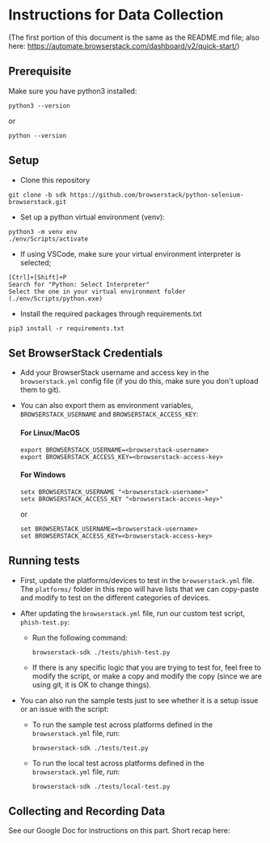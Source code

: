 # Instructions for Data Collection

(The first portion of this document is the same as the README.md file; also here: https://automate.browserstack.com/dashboard/v2/quick-start/)

## Prerequisite
Make sure you have python3 installed:
```
python3 --version
```
or
```
python --version
```

## Setup
* Clone this repository
```
git clone -b sdk https://github.com/browserstack/python-selenium-browserstack.git
``` 
* Set up a python virtual environment (venv):
```
python3 -m venv env
./env/Scripts/activate
```
* If using VSCode, make sure your virtual environment interpreter is selected;
```
[Ctrl]+[Shift]+P
Search for "Python: Select Interpreter"
Select the one in your virtual environment folder (./env/Scripts/python.exe)
```
* Install the required packages through requirements.txt
```
pip3 install -r requirements.txt
```

## Set BrowserStack Credentials
* Add your BrowserStack username and access key in the `browserstack.yml` config file (if you do this, make sure you don't upload them to git).
* You can also export them as environment variables, `BROWSERSTACK_USERNAME` and `BROWSERSTACK_ACCESS_KEY`:

  #### For Linux/MacOS
    ```
    export BROWSERSTACK_USERNAME=<browserstack-username>
    export BROWSERSTACK_ACCESS_KEY=<browserstack-access-key>
    ```
  #### For Windows
    ```
    setx BROWSERSTACK_USERNAME "<browserstack-username>"
    setx BROWSERSTACK_ACCESS_KEY "<browserstack-access-key>"
    ```
    or
    ```
    set BROWSERSTACK_USERNAME=<browserstack-username>
    set BROWSERSTACK_ACCESS_KEY=<browserstack-access-key>
    ```

## Running tests
* First, update the platforms/devices to test in the `browserstack.yml` file. The `platforms/` folder in this repo will have lists that we can copy-paste and modify to test on the different categories of devices.
* After updating the `browserstack.yml` file, run our custom test script, `phish-test.py`:
  - Run the following command:
    ```
    browserstack-sdk ./tests/phish-test.py
    ```
  - If there is any specific logic that you are trying to test for, feel free to modify the script, or make a copy and modify the copy (since we are using git, it is OK to change things).

* You can also run the sample tests just to see whether it is a setup issue or an issue with the script:
  - To run the sample test across platforms defined in the `browserstack.yml` file, run:
    ```
    browserstack-sdk ./tests/test.py
    ``` 
  - To run the local test across platforms defined in the `browserstack.yml` file, run:
    ```
    browserstack-sdk ./tests/local-test.py
    ``` 

## Collecting and Recording Data
See our Google Doc for instructions on this part. Short recap here:

